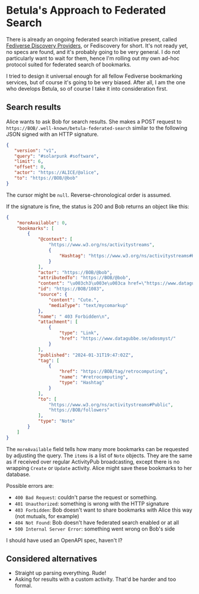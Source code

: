 # Betula's Approach to Federated Search
There is already an ongoing federated search initiative present, called [Fediverse Discovery Providers](https://www.fediscovery.org), or Fediscovery for short. It's not ready yet, no specs are found, and it's probably going to be very general. I do not particularly want to wait for them, hence I'm rolling out my own ad-hoc protocol suited for federated search of bookmarks.

I tried to design it universal enough for all fellow Fediverse bookmarking services, but of course it's going to be very biased. After all, I am the one who develops Betula, so of course I take it into consideration first.

## Search results
Alice wants to ask Bob for search results. She makes a POST request to `https://BOB/.well-known/betula-federated-search` similar to the following JSON signed with an HTTP signature.

```json
{
   "version": "v1",
   "query": "#solarpunk #software",
   "limit": 6,
   "offset": 0,
   "actor": "https://ALICE/@alice",
   "to": "https://BOB/@bob"
}
```

The cursor might be `null`. Reverse-chronological order is assumed.

If the signature is fine, the status is 200 and Bob returns an object like this:

```json
{
	"moreAvailable": 0,
	"bookmarks": [
		{
			"@context": [
				"https://www.w3.org/ns/activitystreams",
				{
					"Hashtag": "https://www.w3.org/ns/activitystreams#Hashtag"
				}
			],
			"actor": "https://BOB/@bob",
			"attributedTo": "https://BOB/@bob",
			"content": "\u003ch3\u003e\u003ca href=\"https://www.datagubbe.se/adosmyst/\"'\u003e 403 Forbidden\n\u003c/a\u003e\u003c/h3\u003e\u003carticle class=\"mycomarkup-doc\"\u003e\u003cp\u003eCute.\n\u003c/p\u003e\u003c/article\u003e\u003cp\u003e\u003ca href=\"https://BOB/tag/retrocomputing\" class=\"mention hashtag\" rel=\"tag\"\u003e#\u003cspan\u003eretrocomputing\u003c/span\u003e\u003c/a\u003e\u003c/p\u003e",
			"id": "https://BOB/1083",
			"source": {
				"content": "Cute.",
				"mediaType": "text/mycomarkup"
			},
			"name": " 403 Forbidden\n",
			"attachment": [
				{
					"type": "Link",
					"href": "https://www.datagubbe.se/adosmyst/"
				}
			],
			"published": "2024-01-31T19:47:02Z",
			"tag": [
				{
					"href": "https://BOB/tag/retrocomputing",
					"name": "#retrocomputing",
					"type": "Hashtag"
				}
			],
			"to": [
				"https://www.w3.org/ns/activitystreams#Public",
				"https://BOB/followers"
			],
			"type": "Note"
		}
	]
}
```

The `moreAvailable` field tells how many more bookmarks can be requested by adjusting the query. The `items` is a list of `Note` objects. They are the same as if received over regular ActivityPub broadcasting, except there is no wrapping `Create` or `Update` activity. Alice might save these bookmarks to her database.

Possible errors are:

* `400 Bad Request`: couldn't parse the request or something.
* `401 Unauthorized`: something is wrong with the HTTP signature
* `403 Forbidden`: Bob doesn't want to share bookmarks with Alice this way (not mutuals, for example)
* `404 Not Found`: Bob doesn't have federated search enabled or at all
* `500 Internal Server Error`: something went wrong on Bob's side

I should have used an OpenAPI spec, haven't I?

## Considered alternatives
* Straight up parsing everything. Rude!
* Asking for results with a custom activity. That'd be harder and too formal.